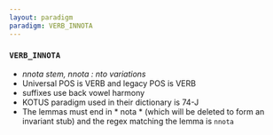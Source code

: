 ```yaml
---
layout: paradigm
paradigm: VERB_INNOTA
---
```

### ` VERB_INNOTA `

* _nnota stem, nnota : nto variations_
* Universal POS is VERB and legacy POS is VERB
* suffixes use back vowel harmony
* KOTUS paradigm used in their dictionary is 74-J
* The lemmas must end in * nota * (which will be deleted to form an invariant stub) and the regex matching the lemma is ` nnota `

